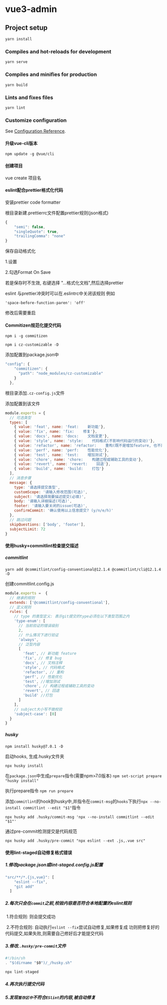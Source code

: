 # vue3-admin

## Project setup
```
yarn install
```

### Compiles and hot-reloads for development
```
yarn serve
```

### Compiles and minifies for production
```
yarn build
```

### Lints and fixes files
```
yarn lint
```

### Customize configuration
See [Configuration Reference](https://cli.vuejs.org/config/).


#### 升级vue-cli版本

```
npm update -g @vue/cli
```

#### 创建项目

vue create 项目名


#### eslint配合prettier格式化代码

安装prettier code formatter

根目录新建.prettierrc文件配置prettier规则(json格式)

```js
{
    "semi": false,
    "singleQuote": true,
    "trailingComma": "none"
}
```

保存自动格式化

1.设置

2.勾选Format On Save

若是保存时不生效, 右键选择 "...格式化文档",然后选择prettier

eslint 与prettier冲突时可以在.eslintrc中关闭该规则 例如

`'space-before-function-paren': 'off'`

修改后需要重启

#### Commitizen规范化提交代码

```
npm i -g commitizen
```

```
npm i cz-customizable -D
```

添加配置到package.json中

```javascript
"config": {
    "commitizen": {
      "path": "node_modules/cz-customizable"
    }
  },
```

根目录添加`.cz-config.js`文件

添加配置到该文件

```js
module.exports = {
  // 可选类型
  types: [
    { value: 'feat', name: 'feat:    新功能'},
    { value: 'fix', name: 'fix:    修复'},
    { value: 'docs', name: 'docs:    文档变更'},
    { value: 'style', name: 'style:    代码格式(不影响代码运行的变动)'},
    { value: 'refactor', name: 'refactor:    重构(既不是增加feature, 也不是修复bug)'},
    { value: 'perf', name: 'perf:    性能优化'},
    { value: 'test', name: 'test:    增加测试'},
    { value: 'chore', name: 'chore:    构建过程或辅助工具的变动'},
    { value: 'revert', name: 'revert:    回退'},
    { value: 'build', name: 'build:    打包'}
  ],
  // 消息步骤
  message: {
    type: '请选择提交类型',
    customScope: '请输入修改范围(可选)',
    subject: '请选择简要描述提交(必填)',
    body: '请输入详细描述(可选)',
    footer: '请输入要关闭的issue(可选)',
    confirmCommit: '确认使用以上信息提交? (y/n/e/h)'
  },
  // 跳过问题
  skipQuestions: ['body', 'footer'],
  subjectLimit: 72
}
```



#### 使用husky+commitlint检查提交描述

##### commitlint

`yarn add @commitlint/config-conventional@12.1.4 @commitlint/cli@12.1.4 -D`

创建commitlint.config.js

```js
module.exports =  {
  // 继承的规则
  extends: ['@commitlint/config-conventional'],
  // 定义规则
  rules: {
    // type 的类型定义: 表示git提交的type必须在以下类型范围之内
    'type-enum': [
      // 当前验证的错误级别
      2,
      // 什么情况下进行验证
      'always',
      // 泛型内容
      [
        'feat', // 新功能 feature
        'fix', // 修复 bug
        'docs', // 文档注释
        'style', // 代码格式
        'refactor', // 重构
        'perf', // 性能优化
        'test', //增加测试
        'chore', // 构建过程或辅助工具的变动
        'revert', // 回退
        'build' //打包
      ]
    ],
    // subject大小写不做校验
    'subject-case': [0]
  }
}
```

##### husky

`npm install husky@7.0.1 -D`

启动hooks, 生成.husky文件夹

`npx husky install`

在`package.json`中生成`prepare`指令(需要npm>7.0版本)
`npm set-script prepare "husky install"`

执行prepare指令
`npm run prepare`

添加`commitlint`的hook到husky中,并指令在`commit-msg`的`hooks`下执行`npx --no-install commitlint --edit "$1"`指令

`npx husky add .husky/commit-msg 'npx --no-install commitlint --edit "$1"'`

通过pre-commit检测提交是代码规范

`npx husky add .husky/pre-commit "npx eslint --ext .js,.vue src"`



#### 使用lint-staged自动修复格式错误

##### 1.修改package.json或lint-staged.config.js配置

```js
"src/**/*.{js,vue}": [
    "eslint --fix",
    "git add"
  ]
```

##### 2.每次只会在`commit`之前,校验内容是否符合本地配置的eslint规则

​	1.符合规则: 则会提交成功

​	2.不符合规则: 自动执行`eslint --fix`尝试自动修复,如果修复成	功则把修复好的代码提交,如果失败,则需要自己修好后才能提交代码

##### 3.修改.`.husky/pre-commit`文件

```js
#!/bin/sh
. "$(dirname "$0")/_/husky.sh"

npx lint-staged

```

##### 4.再次执行提交代码

##### 5.发现`暂存区中`不符合`ESlint`的内容,被自动修复
